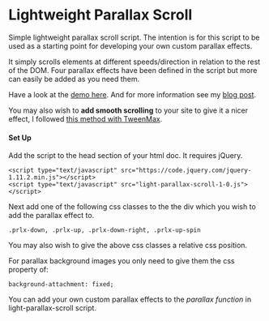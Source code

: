Lightweight Parallax Scroll
=====================

Simple lightweight parallax scroll script. The intention is for this script to be used as a starting point for developing your own custom parallax effects.

It simply scrolls elements at different speeds/direction in relation to the rest of the DOM.  Four parallax effects have been defined in the script but more can easily be added as you need them.

Have a look at the [demo here](http://rossmchugh.com/demos/light-parallax-scroll/ "Light Parallax Scroll").  And for more information see my [blog post](http://rossmchugh.com/lightweight-parallax-scrolling/).

You may also wish to **add smooth scrolling** to your site to give it a nicer effect, I followed [this method with TweenMax](http://bassta.bg/2013/05/smooth-page-scrolling-with-tweenmax/ "Smooth page scrolling with TweenMax").

#### Set Up
Add the script to the head section of your html doc.  It requires jQuery.
```
<script type="text/javascript" src="https://code.jquery.com/jquery-1.11.2.min.js"></script>
<script type="text/javascript" src="light-parallax-scroll-1-0.js"></script>
```
Next add one of the following css classes to the the div which you wish to add the parallax effect to.
```
.prlx-down, .prlx-up, .prlx-down-right, .prlx-up-spin
```
You may also wish to give the above css classes a relative css position.

For parallax background images you only need to give them the css property of:
```
background-attachment: fixed;
```

You can add your own custom parallax effects to the *parallax function* in light-parallax-scroll script.